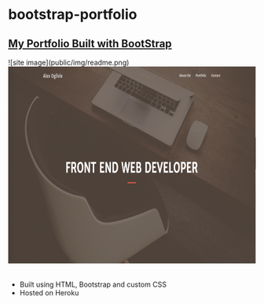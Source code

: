 # bootstrap-portfolio
<h2> <a href="https://apo-portfolio.herokuapp.com/">My Portfolio Built with BootStrap</a></h2>
![site image](public/img/readme.png)
<img src="img/readme.png" alt="site image" width="600" height="400">&nbsp;

<ul>
    <li>Built using HTML, Bootstrap and custom CSS</li>
    <li>Hosted on Heroku</li>
</ul>
